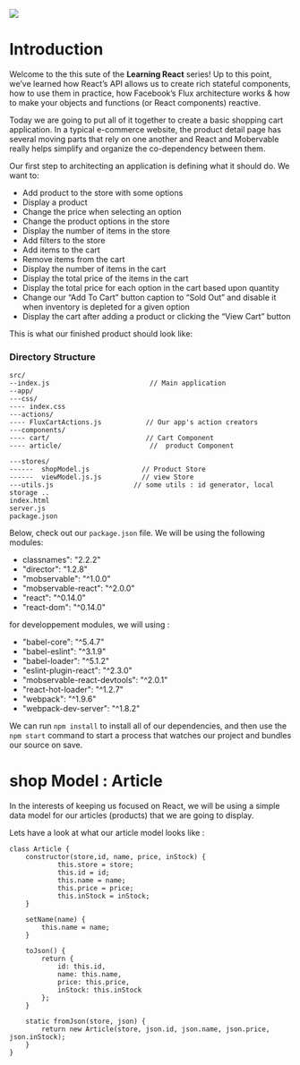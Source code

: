 ![](https://raw.githubusercontent.com/loverajoel/jstips/master/resources/jstips-header-blog.gif)
# Introduction

Welcome to the this sute of the **Learning React** series! Up to this point, we’ve learned how React’s API allows us to create rich stateful components, how to use them in practice, how Facebook’s Flux architecture works & how to make your objects and functions (or React components) reactive.

Today we are going to put all of it together to create a basic shopping cart application. In a typical e-commerce website, the product detail page has several moving parts that rely on one another and React and Mobervable really helps simplify and organize the co-dependency between them.

Our first step to architecting an application is defining what it should do. We want to:

*   Add product to the store with some options
*   Display a product
*   Change the price when selecting an option
*   Change the product options in the store
*   Display the number of items in the store
*   Add filters to the store
*   Add items to the cart
*   Remove items from the cart
*   Display the number of items in the cart
*   Display the total price of the items in the cart
*   Display the total price for each option in the cart based upon quantity
*   Change our “Add To Cart” button caption to “Sold Out” and disable it when inventory is depleted for a given option
*   Display the cart after adding a product or clicking the “View Cart” button

This is what our finished product should look like:

### Directory Structure

```
src/
--index.js                         // Main application
--app/  
---css/
---- index.css
---actions/
---- FluxCartActions.js           // Our app's action creators
---components/
---- cart/                        // Cart Component
---- article/                      //  product Component

---stores/
------  shopModel.js             // Product Store
------  viewModel.js.js          // view Store
---utils.js                    // some utils : id generator, local storage ..
index.html
server.js
package.json
```
Below, check out our `package.json` file. We will be using the following modules:

*   classnames": "2.2.2"
*   "director": "1.2.8"
*   "mobservable": "^1.0.0"
*   "mobservable-react": "^2.0.0"
*   "react": "^0.14.0"
*   "react-dom": "^0.14.0"

for developpement modules, we will using :
* "babel-core": "^5.4.7"
* "babel-eslint": "^3.1.9"
* "babel-loader": "^5.1.2"
* "eslint-plugin-react": "^2.3.0"
* "mobservable-react-devtools": "^2.0.1"
* "react-hot-loader": "^1.2.7"
* "webpack": "^1.9.6"
* "webpack-dev-server": "^1.8.2"

We can run `npm install` to install all of our dependencies, and then use the `npm start` command to start a process that watches our project and bundles our source on save.

# shop Model : Article

In the interests of keeping us focused on React, we will be using a simple data model for our articles (products) that we are going to display.

Lets have a look at what our article model looks like :
```
class Article {
	constructor(store,id, name, price, inStock) {
			this.store = store;
			this.id = id;
			this.name = name;
			this.price = price;
			this.inStock = inStock;
	}

	setName(name) {
		this.name = name;
	}

	toJson() {
		return {
			id: this.id,
			name: this.name,
			price: this.price,
			inStock: this.inStock
		};
	}

	static fromJson(store, json) {
		return new Article(store, json.id, json.name, json.price, json.inStock);
	}
}
```
